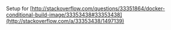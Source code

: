 Setup for 
[http://stackoverflow.com/questions/33351864/docker-conditional-build-image/33353438#33353438](http://stackoverflow.com/a/33353438/1497139)
